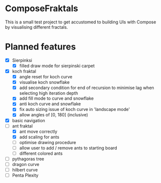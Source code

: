 # ComposeFraktals

This is a small test project to get accustomed to building UIs with Compose by visualising different fractals.

# Planned features
- [x] Sierpinksi
    - [x] filled draw mode for sierpinski carpet
- [x] koch fraktal
  - [x] angle reset for koch curve
  - [x] visualise koch snowflake
  - [x] add secondary condition for end of recursion to minimise lag when selecting high iteration depth
  - [x] add fill mode to curve and snowflake
  - [x] anti koch curve and snowflake
  - [x] fix auto sizing issue of koch curve in 'landscape mode'
  - [x] allow angles of [0, 180] (inclusive)
- [x] basic navigation
- [ ] ant fraktal
  - [x] ant move correctly
  - [x] add scaling for ants
  - [ ] optimise drawing procedure
  - [ ] allow user to add / remove ants to starting board
  - [ ] different colored ants
- [ ] pythagoras tree
- [ ] dragon curve
- [ ] hilbert curve
- [ ] Penta Plexity